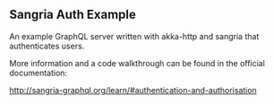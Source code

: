 ## Sangria Auth Example

An example GraphQL server written with akka-http and sangria that authenticates users.

More information and a code walkthrough can be found in the official documentation:

http://sangria-graphql.org/learn/#authentication-and-authorisation
